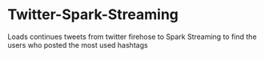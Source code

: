 # Twitter-Spark-Streaming
Loads continues tweets from twitter firehose to Spark Streaming to find the users who posted the most used hashtags

